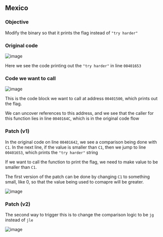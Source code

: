 Mexico
---

### Objective

Modify the binary so that it prints the flag instead of `"try harder"`

### Original code

![image](https://user-images.githubusercontent.com/7328587/119462656-88dcea00-bd73-11eb-813e-0cf03684fd92.png)

Here we see the code printing out the `"try harder"` in line `00401653`

### Code we want to call

![image](https://user-images.githubusercontent.com/7328587/119463233-2506f100-bd74-11eb-960e-8e1b76983dfa.png)

This is the code block we want to call at address `00401500`, which prints out the flag.

We can uncover references to this address, and we see that the caller for this function lies in line `0040164C`, which is in the original code flow

### Patch (v1)

In the original code on line `00401642`, we see a comparison being done with `C1`. In the next line, if the value is smaller than `C1`, then we jump to line `00401653`, which prints the `"try harder"` string

If we want to call the function to print the flag, we need to make value to be smaller than `C1`.

The first version of the patch can be done by changing `C1` to something small, like 0, so that the value being used to comapre will be greater.

![image](https://user-images.githubusercontent.com/7328587/119464896-c6db0d80-bd75-11eb-9c94-ae69468807f1.png)

### Patch (v2)

The second way to trigger this is to change the comparison logic to be `jg` instead of `jle`

![image](https://user-images.githubusercontent.com/7328587/119465080-ef630780-bd75-11eb-8456-5234355e0758.png)
